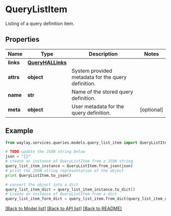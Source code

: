 # QueryListItem

Listing of a query definition item.

## Properties

Name | Type | Description | Notes
------------ | ------------- | ------------- | -------------
**links** | [**QueryHALLinks**](QueryHALLinks.md) |  | 
**attrs** | **object** | System provided metadata for the query definition. | 
**name** | **str** | Name of the stored query definition. | 
**meta** | **object** | User metadata for the query definition. | [optional] 

## Example

```python
from waylay.services.queries.models.query_list_item import QueryListItem

# TODO update the JSON string below
json = "{}"
# create an instance of QueryListItem from a JSON string
query_list_item_instance = QueryListItem.from_json(json)
# print the JSON string representation of the object
print QueryListItem.to_json()

# convert the object into a dict
query_list_item_dict = query_list_item_instance.to_dict()
# create an instance of QueryListItem from a dict
query_list_item_form_dict = query_list_item.from_dict(query_list_item_dict)
```
[[Back to Model list]](../README.md#documentation-for-models) [[Back to API list]](../README.md#documentation-for-api-endpoints) [[Back to README]](../README.md)


